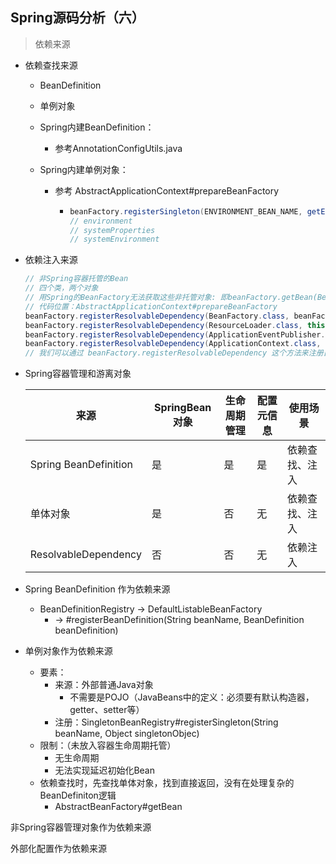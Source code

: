 ## Spring源码分析（六）

> 依赖来源



- 依赖查找来源

  - BeanDefinition

  - 单例对象

  - Spring内建BeanDefinition：

    - 参考AnnotationConfigUtils.java

  - Spring内建单例对象：

    - 参考 AbstractApplicationContext#prepareBeanFactory

      - ```java
        beanFactory.registerSingleton(ENVIRONMENT_BEAN_NAME, getEnvironment());
        // environment
        // systemProperties
        // systemEnvironment
        ```

 

- 依赖注入来源

  ```java
  // 非Spring容器托管的Bean
  // 四个类，两个对象
  // 用Spring的BeanFactory无法获取这些非托管对象: 即beanFactory.getBean(BeanFactory.class)报错
  // 代码位置：AbstractApplicationContext#prepareBeanFactory
  beanFactory.registerResolvableDependency(BeanFactory.class, beanFactory);
  beanFactory.registerResolvableDependency(ResourceLoader.class, this);
  beanFactory.registerResolvableDependency(ApplicationEventPublisher.class, this);
  beanFactory.registerResolvableDependency(ApplicationContext.class, this);
  // 我们可以通过 beanFactory.registerResolvableDependency 这个方法来注册自己的非托管Bean
  ```



- Spring容器管理和游离对象

  | 来源                  | SpringBean对象 | 生命周期管理 | 配置元信息 | 使用场景       |
  | --------------------- | -------------- | ------------ | ---------- | -------------- |
  | Spring BeanDefinition | 是             | 是           | 是         | 依赖查找、注入 |
  | 单体对象              | 是             | 否           | 无         | 依赖查找、注入 |
  | ResolvableDependency  | 否             | 否           | 无         | 依赖注入       |

  



- Spring BeanDefinition 作为依赖来源
  - BeanDefinitionRegistry -> DefaultListableBeanFactory 
    - -> #registerBeanDefinition(String beanName, BeanDefinition beanDefinition)



- 单例对象作为依赖来源
  - 要素：
    - 来源：外部普通Java对象
      - 不需要是POJO（JavaBeans中的定义：必须要有默认构造器，getter、setter等）
    - 注册：SingletonBeanRegistry#registerSingleton(String beanName, Object singletonObjec)
  - 限制：（未放入容器生命周期托管）
    - 无生命周期
    - 无法实现延迟初始化Bean
  - 依赖查找时，先查找单体对象，找到直接返回，没有在处理复杂的BeanDefiniton逻辑
    - AbstractBeanFactory#getBean



非Spring容器管理对象作为依赖来源



外部化配置作为依赖来源



